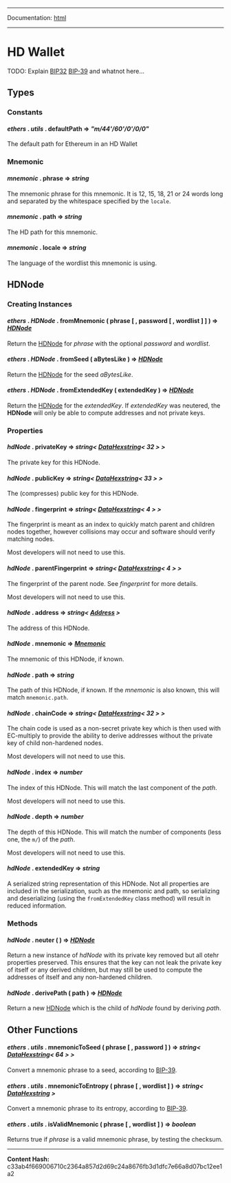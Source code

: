 -----

Documentation: [html](https://docs-beta.ethers.io/)

-----


HD Wallet
=========


TODO: Explain [BIP32](../../../Users/ricmoo/Development/ethers/ethers.js-v5/https:/github.com/bitcoin/bips/blob/master/bip-0032.mediawiki) [BIP-39](../../../Users/ricmoo/Development/ethers/ethers.js-v5/https:/en.bitcoin.it/wiki/BIP_0039) and whatnot here...


Types
-----



### Constants



#### *ethers* . *utils* . **defaultPath** **=>** *"m/44'/60'/0'/0/0"*

The default path for Ethereum in an HD Wallet




### Mnemonic



#### *mnemonic* . **phrase** **=>** *string*

The mnemonic phrase for this mnemonic. It is 12, 15, 18, 21 or 24 words long
and separated by the whitespace specified by the `locale`.




#### *mnemonic* . **path** **=>** *string*

The HD path for this mnemonic.




#### *mnemonic* . **locale** **=>** *string*

The language of the wordlist this mnemonic is using.




HDNode
------



### Creating Instances



#### *ethers* . *HDNode* . **fromMnemonic** ( phrase [  , password [  , wordlist ]  ]  )  **=>** *[HDNode](./)*

Return the [HDNode](./) for *phrase* with the optional *password*
and *wordlist*.




#### *ethers* . *HDNode* . **fromSeed** ( aBytesLike )  **=>** *[HDNode](./)*

Return the [HDNode](./) for the seed *aBytesLike*.




#### *ethers* . *HDNode* . **fromExtendedKey** ( extendedKey )  **=>** *[HDNode](./)*

Return the [HDNode](./) for the *extendedKey*. If *extendedKey* was
neutered, the **HDNode** will only be able to compute addresses and not
private keys.




### Properties



#### *hdNode* . **privateKey** **=>** *string< [DataHexstring](../bytes)< 32 > >*

The private key for this HDNode.




#### *hdNode* . **publicKey** **=>** *string< [DataHexstring](../bytes)< 33 > >*

The (compresses) public key for this HDNode.




#### *hdNode* . **fingerprint** **=>** *string< [DataHexstring](../bytes)< 4 > >*

The fingerprint is meant as an index to quickly match parent and
children nodes together, however collisions may occur and software
should verify matching nodes.

Most developers will not need to use this.




#### *hdNode* . **parentFingerprint** **=>** *string< [DataHexstring](../bytes)< 4 > >*

The fingerprint of the parent node. See *fingerprint* for more
details.

Most developers will not need to use this.




#### *hdNode* . **address** **=>** *string< [Address](../address) >*

The address of this HDNode.




#### *hdNode* . **mnemonic** **=>** *[Mnemonic](./)*

The mnemonic of this HDNode, if known.




#### *hdNode* . **path** **=>** *string*

The path of this HDNode, if known. If the *mnemonic* is also known,
this will match `mnemonic.path`.




#### *hdNode* . **chainCode** **=>** *string< [DataHexstring](../bytes)< 32 > >*

The chain code is used as a non-secret private key which is then used
with EC-multiply to provide the ability to derive addresses without
the private key of child non-hardened nodes.

Most developers will not need to use this.




#### *hdNode* . **index** **=>** *number*

The index of this HDNode. This will match the last component of
the *path*.

Most developers will not need to use this.




#### *hdNode* . **depth** **=>** *number*

The depth of this HDNode. This will match the number of components
(less one, the `m/`) of the *path*.

Most developers will not need to use this.




#### *hdNode* . **extendedKey** **=>** *string*

A serialized string representation of this HDNode. Not all properties
are included in the serialization, such as the mnemonic and path, so
serializing and deserializing (using the `fromExtendedKey` class
method) will result in reduced information.




### Methods



#### *hdNode* . **neuter** (  )  **=>** *[HDNode](./)*

Return a new instance of *hdNode* with its private key removed
but all otehr properties preserved. This ensures that the key
can not leak the private key of itself or any derived children,
but may still be used to compute the addresses of itself and
any non-hardened children.




#### *hdNode* . **derivePath** ( path )  **=>** *[HDNode](./)*

Return a new [HDNode](./) which is the child of *hdNode* found
by deriving *path*.




Other Functions
---------------



#### *ethers* . *utils* . **mnemonicToSeed** ( phrase [  , password ]  )  **=>** *string< [DataHexstring](../bytes)< 64 > >*

Convert a mnemonic phrase to a seed, according to [BIP-39](../../../Users/ricmoo/Development/ethers/ethers.js-v5/https:/en.bitcoin.it/wiki/BIP_0039).




#### *ethers* . *utils* . **mnemonicToEntropy** ( phrase [  , wordlist ]  )  **=>** *string< [DataHexstring](../bytes) >*

Convert a mnemonic phrase to its entropy, according to [BIP-39](../../../Users/ricmoo/Development/ethers/ethers.js-v5/https:/en.bitcoin.it/wiki/BIP_0039).




#### *ethers* . *utils* . **isValidMnemonic** ( phrase [  , wordlist ]  )  **=>** *boolean*

Returns true if *phrase* is a valid mnemonic phrase, by
testing the checksum.





-----
**Content Hash:** c33ab4f669006710c2364a857d2d69c24a8676fb3d1dfc7e66a8d07bc12ee1a2